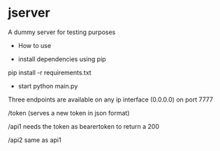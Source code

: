 # jserver
A dummy server for testing purposes


- How to use

* install dependencies using pip

pip install -r requirements.txt

* start
python main.py

Three endpoints are available on any ip interface (0.0.0.0) on port 7777

/token (serves a new token in json format)

/api1 needs the token as bearertoken to return a 200

/api2 same as api1

